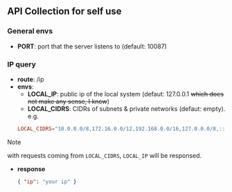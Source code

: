 ## API Collection for self use

### General envs

- **PORT**: port that the server listens to (default: 10087)

### IP query

- **route**: /ip
- **envs**:
    - **LOCAL_IP**: public ip of the local system (defaut: 127.0.0.1 <s>which does not make any sense, I know</s>)
    - **LOCAL_CIDRS**: CIDRs of subnets & private networks (defaut: empty). e.g.
    ```conf
    LOCAL_CIDRS="10.0.0.0/8,172.16.0.0/12,192.168.0.0/16,127.0.0.0/8,::1/128,fe80::/10,fc00::/7,fd00::/8"
    ```
> [!NOTE]
>
> with requests coming from `LOCAL_CIDRS`, `LOCAL_IP` will be responsed.
- **response**
    ```json
    { "ip": "your ip" }
    ```